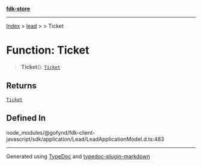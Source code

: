 [**fdk-store**](../../../README.md)
***

[Index](../../../API.md) > [lead](../../README.md) > [<internal>](../README.md) > Ticket

# Function: Ticket

> **Ticket**(): [`Ticket`](../type-aliases/type-alias.Ticket.md)

## Returns

[`Ticket`](../type-aliases/type-alias.Ticket.md)

## Defined In

node\_modules/@gofynd/fdk-client-javascript/sdk/application/Lead/LeadApplicationModel.d.ts:483

***
Generated using [TypeDoc](https://typedoc.org/) and [typedoc-plugin-markdown](https://www.npmjs.com/package/typedoc-plugin-markdown)
